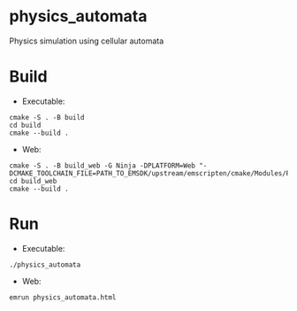 # physics_automata
Physics simulation using cellular automata

# Build
* Executable:
```
cmake -S . -B build
cd build
cmake --build .
```

* Web:
```shell
cmake -S . -B build_web -G Ninja -DPLATFORM=Web "-DCMAKE_TOOLCHAIN_FILE=PATH_TO_EMSDK/upstream/emscripten/cmake/Modules/Platform/Emscripten.cmake"
cd build_web
cmake --build .
```

# Run
* Executable:
```
./physics_automata
```

* Web:
```
emrun physics_automata.html
```

